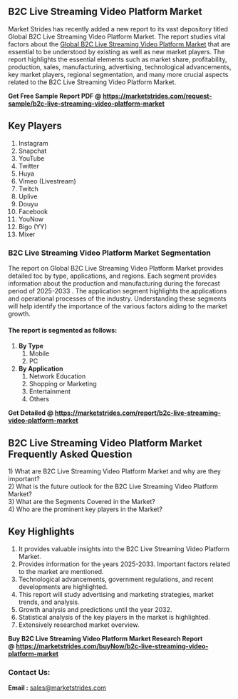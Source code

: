 <h2>B2C Live Streaming Video Platform Market</h2>
<p>Market Strides has recently added a new report to its vast depository titled Global B2C Live Streaming Video Platform Market. The report studies vital factors about the&nbsp;<a href="https://marketstrides.com/report/b2c-live-streaming-video-platform-market">Global B2C Live Streaming Video Platform Market</a>&nbsp;that are essential to be understood by existing as well as new market players. The report highlights the essential elements such as market share, profitability, production, sales, manufacturing, advertising, technological advancements, key market players, regional segmentation, and many more crucial aspects related to the B2C Live Streaming Video Platform Market.</p>
<p><strong>Get Free Sample Report PDF @&nbsp;<a href="https://marketstrides.com/request-sample/b2c-live-streaming-video-platform-market">https://marketstrides.com/request-sample/b2c-live-streaming-video-platform-market</a></strong></p>
<h2><strong>Key Players</strong></h2>
<ol>
<li>Instagram</li>
<li>Snapchat</li>
<li>YouTube</li>
<li>Twitter</li>
<li>Huya</li>
<li>Vimeo (Livestream)</li>
<li>Twitch</li>
<li>Uplive</li>
<li>Douyu</li>
<li>Facebook</li>
<li>YouNow</li>
<li>Bigo (YY)</li>
<li>Mixer</li>
</ol>
<h3><strong>B2C Live Streaming Video Platform Market Segmentation</strong></h3>
<p>The report on Global B2C Live Streaming Video Platform Market provides detailed toc by type, applications, and regions. Each segment provides information about the production and manufacturing during the forecast period of 2025-2033 . The application segment highlights the applications and operational processes of the industry. Understanding these segments will help identify the importance of the various factors aiding to the market growth.</p>
<h4>The report is segmented as follows:</h4>
<ol>
<li><strong>By Type</strong>
<ol>
<li>Mobile</li>
<li>PC</li>
</ol>
</li>
<li><strong>By Application</strong>
<ol>
<li>Network Education</li>
<li>Shopping or Marketing</li>
<li>Entertainment</li>
<li>Others</li>
</ol>
</li>
</ol>
<p><strong>Get Detailed @&nbsp;<a href="https://marketstrides.com/report/b2c-live-streaming-video-platform-market">https://marketstrides.com/report/b2c-live-streaming-video-platform-market</a></strong></p>
<h2 class=""><strong>B2C Live Streaming Video Platform Market Frequently Asked Question</strong></h2>
<div class="">1) What are&nbsp;B2C Live Streaming Video Platform Market and why are they important?
<div class="">
<div class="">2) What is the future outlook for the B2C Live Streaming Video Platform Market?</div>
</div>
</div>
<div class="">3) What are the Segments Covered in the Market?</div>
<div class="">4) Who are the prominent key players in the Market?</div>
<h2><strong>Key Highlights</strong></h2>
<div class="">
<ol>
<li>It provides valuable insights into the B2C Live Streaming Video Platform Market.</li>
<li>Provides information for the years 2025-2033. Important factors related to the market are mentioned.</li>
<li>Technological advancements, government regulations, and recent developments are highlighted.</li>
<li>This report will study advertising and marketing strategies, market trends, and analysis.</li>
<li>Growth analysis and predictions until the year 2032.</li>
<li>Statistical analysis of the key players in the market is highlighted.</li>
<li>Extensively researched market overview.</li>
</ol>
<p><strong>Buy B2C Live Streaming Video Platform Market Research Report @&nbsp;<a href="https://marketstrides.com/buyNow/b2c-live-streaming-video-platform-market">https://marketstrides.com/buyNow/b2c-live-streaming-video-platform-market</a></strong></p>
<h3>Contact Us:</h3>
<p><strong>Email :</strong> <a href="mailto:sales@marketstrides.com">sales@marketstrides.com</a></p>
</div>
